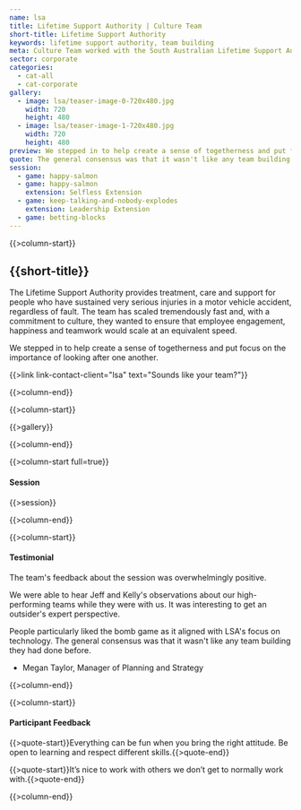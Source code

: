 ```yaml
---
name: lsa
title: Lifetime Support Authority | Culture Team
short-title: Lifetime Support Authority
keywords: lifetime support authority, team building
meta: Culture Team worked with the South Australian Lifetime Support Authority to create a sense of team togetherness.
sector: corporate
categories:
  - cat-all
  - cat-corporate
gallery:
  - image: lsa/teaser-image-0-720x480.jpg
    width: 720
    height: 480
  - image: lsa/teaser-image-1-720x480.jpg
    width: 720
    height: 480
preview: We stepped in to help create a sense of togetherness and put focus on the importance of looking after one another.
quote: The general consensus was that it wasn't like any team building they had done before.
session:
  - game: happy-salmon
  - game: happy-salmon
    extension: Selfless Extension
  - game: keep-talking-and-nobody-explodes
    extension: Leadership Extension
  - game: betting-blocks
---
```

{{>column-start}}

## {{short-title}}

The Lifetime Support Authority provides treatment, care and support for people who have sustained very serious injuries in a motor vehicle accident, regardless of fault. The team has scaled tremendously fast and, with a commitment to culture, they wanted to ensure that employee engagement, happiness and teamwork would scale at an equivalent speed. 

We stepped in to help create a sense of togetherness and put focus on the importance of looking after one another.

{{>link link-contact-client="lsa" text="Sounds like your team?"}}

{{>column-end}}

{{>column-start}}

{{>gallery}}

{{>column-end}}

{{>column-start full=true}}

#### Session

{{>session}}

{{>column-end}}

{{>column-start}}

#### Testimonial

The team's feedback about the session was overwhelmingly positive. 

We were able to hear Jeff and Kelly's observations about our high-performing teams while they were with us. It was interesting to get an outsider's expert perspective.

People particularly liked the bomb game as it aligned with LSA's focus on technology. The general consensus was that it wasn't like any team building they had done before.

* Megan Taylor, Manager of Planning and Strategy

{{>column-end}}

{{>column-start}}

#### Participant Feedback

{{>quote-start}}Everything can be fun when you bring the right attitude. Be open to learning and respect different skills.{{>quote-end}}

{{>quote-start}}It’s nice to work with others we don’t get to normally work with.{{>quote-end}}

{{>column-end}}